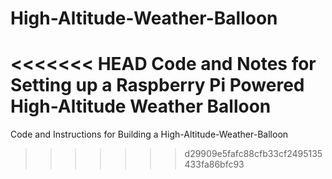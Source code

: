 High-Altitude-Weather-Balloon
=============================

<<<<<<< HEAD
Code and Notes for Setting up a Raspberry Pi Powered High-Altitude Weather Balloon
=======
Code and Instructions for Building a High-Altitude-Weather-Balloon
>>>>>>> d29909e5fafc88cfb33cf2495135433fa86bfc93
